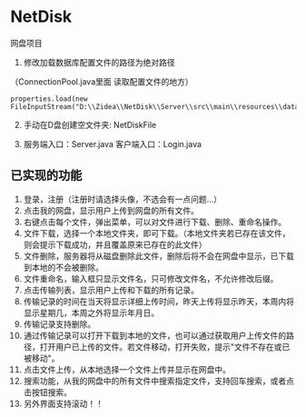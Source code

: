 # NetDisk
网盘项目

1. 修改加载数据库配置文件的路径为绝对路径

  （ConnectionPool.java里面  读取配置文件的地方）
  
    properties.load(new FileInputStream("D:\\Zidea\\NetDisk\\Server\\src\\main\\resources\\datasource.properties"));

2. 手动在D盘创建空文件夹:  NetDiskFile


3. 服务端入口：Server.java        客户端入口：Login.java


## 已实现的功能
1. 登录，注册（注册时请选择头像，不选会有一点问题...）
2. 点击我的网盘，显示用户上传到网盘的所有文件。
3. 右键点击每个文件，弹出菜单，可以对文件进行下载、删除、重命名操作。
4. 文件下载，选择一个本地文件夹，即可下载。（本地文件夹若已存在该文件，则会提示下载成功，并且覆盖原来已存在的此文件）
5. 文件删除，服务器将从磁盘删除此文件，删除后将不会在网盘中显示，已下载到本地的不会被删除。
6. 文件重命名，输入框只显示文件名，只可修改文件名，不允许修改后缀。
7. 点击传输列表，显示用户上传和下载的所有记录。
8. 传输记录的时间在当天将显示详细上传时间，昨天上传将显示昨天，本周内将显示星期几，本周之外将显示年月日。
9. 传输记录支持删除。
10. 通过传输记录可以打开下载到本地的文件，也可以通过获取用户上传文件的路径，打开用户已上传的文件。若文件移动，打开失败，提示"文件不存在或已被移动"。
11. 点击文件上传，从本地选择一个文件上传并显示在网盘中。
12. 搜索功能，从我的网盘中的所有文件中搜索指定文件，支持回车搜索，或者点击按钮搜索。
13. 另外界面支持滚动！！

